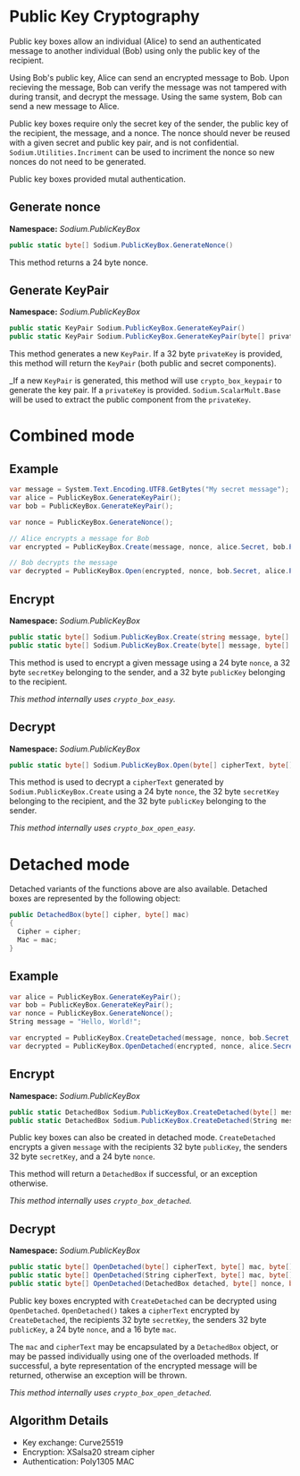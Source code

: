 # Public Key Cryptography

Public key boxes allow an individual (Alice) to send an authenticated message to another individual (Bob) using only the public key of the recipient.

Using Bob's public key, Alice can send an encrypted message to Bob. Upon recieving the message, Bob can verify the message was not tampered with during transit, and decrypt the message. Using the same system, Bob can send a new message to Alice.

Public key boxes require only the secret key of the sender, the public key of the recipient, the message, and a nonce. The nonce should never be reused with a given secret and public key pair, and is not confidential. `Sodium.Utilities.Incriment` can be used to incriment the nonce so new nonces do not need to be generated.

Public key boxes provided mutal authentication.

## Generate nonce

__Namespace:__ _Sodium.PublicKeyBox_

```C#
public static byte[] Sodium.PublicKeyBox.GenerateNonce()
```

This method returns a 24 byte nonce.

## Generate KeyPair

__Namespace:__ _Sodium.PublicKeyBox_

```C#
public static KeyPair Sodium.PublicKeyBox.GenerateKeyPair()
public static KeyPair Sodium.PublicKeyBox.GenerateKeyPair(byte[] privateKey)
```

This method generates a new `KeyPair`. If a 32 byte `privateKey` is provided, this method will return the `KeyPair` (both public and secret components).

_If a new `KeyPair` is generated, this method will use `crypto_box_keypair` to generate the key pair. If a `privateKey` is provided. `Sodium.ScalarMult.Base` will be used to extract the public component from the `privateKey`.

# Combined mode

## Example
```C#
var message = System.Text.Encoding.UTF8.GetBytes("My secret message");
var alice = PublicKeyBox.GenerateKeyPair();
var bob = PublicKeyBox.GenerateKeyPair();

var nonce = PublicKeyBox.GenerateNonce();

// Alice encrypts a message for Bob
var encrypted = PublicKeyBox.Create(message, nonce, alice.Secret, bob.Public);

// Bob decrypts the message
var decrypted = PublicKeyBox.Open(encrypted, nonce, bob.Secret, alice.Public);
```

## Encrypt

__Namespace:__ _Sodium.PublicKeyBox_

```C#
public static byte[] Sodium.PublicKeyBox.Create(string message, byte[] nonce, byte[] secretKey, byte[] publicKey)
public static byte[] Sodium.PublicKeyBox.Create(byte[] message, byte[] nonce, byte[] secretKey, byte[] publicKey)
```

This method is used to encrypt a given message using a 24 byte `nonce`, a 32 byte `secretKey` belonging to the sender, and a 32 byte `publicKey` belonging to the recipient.

_This method internally uses `crypto_box_easy`._

## Decrypt

__Namespace:__ _Sodium.PublicKeyBox_

```C#
public static byte[] Sodium.PublicKeyBox.Open(byte[] cipherText, byte[] nonce, byte[] secretKey, byte[] publicKey)
```

This method is used to decrypt a `cipherText` generated by `Sodium.PublicKeyBox.Create` using a 24 byte `nonce`, the 32 byte `secretKey` belonging to the recipient, and the 32 byte `publicKey` belonging to the sender.

_This method internally uses `crypto_box_open_easy`._

# Detached mode

Detached variants of the functions above are also available. Detached boxes are represented by the following object:

```C#
public DetachedBox(byte[] cipher, byte[] mac)
{
  Cipher = cipher;
  Mac = mac;
}
```

## Example

```C#
var alice = PublicKeyBox.GenerateKeyPair();
var bob = PublicKeyBox.GenerateKeyPair();
var nonce = PublicKeyBox.GenerateNonce();
String message = "Hello, World!";

var encrypted = PublicKeyBox.CreateDetached(message, nonce, bob.Secret, alice.Public);
var decrypted = PublicKeyBox.OpenDetached(encrypted, nonce, alice.Secret, bob.Public);
```

## Encrypt

__Namespace:__ _Sodium.PublicKeyBox_

```C#
public static DetachedBox Sodium.PublicKeyBox.CreateDetached(byte[] message, byte[] nonce, byte[] secretKey, byte[] publicKey)
public static DetachedBox Sodium.PublicKeyBox.CreateDetached(String message, byte[] nonce, byte[] secretKey, byte[] publicKey)
```

Public key boxes can also be created in detached mode. `CreateDetached` encrypts a given `message` with the recipients 32 byte `publicKey`, the senders 32 byte `secretKey`, and a 24 byte `nonce`.

This method will return a `DetachedBox` if successful, or an exception otherwise.

_This method internally uses `crypto_box_detached`._

## Decrypt

__Namespace:__ _Sodium.PublicKeyBox_

```C#
public static byte[] OpenDetached(byte[] cipherText, byte[] mac, byte[] nonce, byte[] secretKey, byte[] publicKey)
public static byte[] OpenDetached(String cipherText, byte[] mac, byte[] nonce, byte[] secretKey, byte[] publicKey)
public static byte[] OpenDetached(DetachedBox detached, byte[] nonce, byte[] secretKey, byte[] publicKey)
```

Public key boxes encrypted with `CreateDetached` can be decrypted using `OpenDetached`. `OpenDetached()` takes a `cipherText` encrypted by `CreateDetached`, the recipients 32 byte `secretKey`, the senders 32 byte `publicKey`, a 24 byte `nonce`, and a 16 byte `mac`.

The `mac` and `cipherText` may be encapsulated by a `DetachedBox` object, or may be passed individually using one of the overloaded methods. If successful, a byte representation of the encrypted message will be returned, otherwise an exception will be thrown.

_This method internally uses `crypto_box_open_detached`._

## Algorithm Details

- Key exchange: Curve25519
- Encryption: XSalsa20 stream cipher
- Authentication: Poly1305 MAC